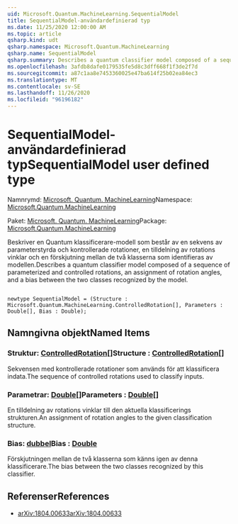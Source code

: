 ```yaml
---
uid: Microsoft.Quantum.MachineLearning.SequentialModel
title: SequentialModel-användardefinierad typ
ms.date: 11/25/2020 12:00:00 AM
ms.topic: article
qsharp.kind: udt
qsharp.namespace: Microsoft.Quantum.MachineLearning
qsharp.name: SequentialModel
qsharp.summary: Describes a quantum classifier model composed of a sequence of parameterized and controlled rotations, an assignment of rotation angles, and a bias between the two classes recognized by the model.
ms.openlocfilehash: 3afdb8dafe0179535fe5d8c3dff668f1f3de2f7d
ms.sourcegitcommit: a87c1aa8e7453360025e47ba614f25b02ea84ec3
ms.translationtype: MT
ms.contentlocale: sv-SE
ms.lasthandoff: 11/26/2020
ms.locfileid: "96196182"
---
```

# <a name="sequentialmodel-user-defined-type"></a><span data-ttu-id="7643a-102">SequentialModel-användardefinierad typ</span><span class="sxs-lookup"><span data-stu-id="7643a-102">SequentialModel user defined type</span></span>

<span data-ttu-id="7643a-103">Namnrymd: [Microsoft. Quantum. MachineLearning](xref:Microsoft.Quantum.MachineLearning)</span><span class="sxs-lookup"><span data-stu-id="7643a-103">Namespace: [Microsoft.Quantum.MachineLearning](xref:Microsoft.Quantum.MachineLearning)</span></span>

<span data-ttu-id="7643a-104">Paket: [Microsoft. Quantum. MachineLearning](https://nuget.org/packages/Microsoft.Quantum.MachineLearning)</span><span class="sxs-lookup"><span data-stu-id="7643a-104">Package: [Microsoft.Quantum.MachineLearning](https://nuget.org/packages/Microsoft.Quantum.MachineLearning)</span></span>


<span data-ttu-id="7643a-105">Beskriver en Quantum klassificerare-modell som består av en sekvens av parameterstyrda och kontrollerade rotationer, en tilldelning av rotations vinklar och en förskjutning mellan de två klasserna som identifieras av modellen.</span><span class="sxs-lookup"><span data-stu-id="7643a-105">Describes a quantum classifier model composed of a sequence of parameterized and controlled rotations, an assignment of rotation angles, and a bias between the two classes recognized by the model.</span></span>

```qsharp

newtype SequentialModel = (Structure : Microsoft.Quantum.MachineLearning.ControlledRotation[], Parameters : Double[], Bias : Double);
```



## <a name="named-items"></a><span data-ttu-id="7643a-106">Namngivna objekt</span><span class="sxs-lookup"><span data-stu-id="7643a-106">Named Items</span></span>

### <a name="structure--controlledrotation"></a><span data-ttu-id="7643a-107">Struktur: [ControlledRotation](xref:Microsoft.Quantum.MachineLearning.ControlledRotation)[]</span><span class="sxs-lookup"><span data-stu-id="7643a-107">Structure : [ControlledRotation](xref:Microsoft.Quantum.MachineLearning.ControlledRotation)[]</span></span>

<span data-ttu-id="7643a-108">Sekvensen med kontrollerade rotationer som används för att klassificera indata.</span><span class="sxs-lookup"><span data-stu-id="7643a-108">The sequence of controlled rotations used to classify inputs.</span></span>
### <a name="parameters--double"></a><span data-ttu-id="7643a-109">Parametrar: [Double](xref:microsoft.quantum.lang-ref.double)[]</span><span class="sxs-lookup"><span data-stu-id="7643a-109">Parameters : [Double](xref:microsoft.quantum.lang-ref.double)[]</span></span>

<span data-ttu-id="7643a-110">En tilldelning av rotations vinklar till den aktuella klassificerings strukturen.</span><span class="sxs-lookup"><span data-stu-id="7643a-110">An assignment of rotation angles to the given classification structure.</span></span>
### <a name="bias--double"></a><span data-ttu-id="7643a-111">Bias: [dubbel](xref:microsoft.quantum.lang-ref.double)</span><span class="sxs-lookup"><span data-stu-id="7643a-111">Bias : [Double](xref:microsoft.quantum.lang-ref.double)</span></span>

<span data-ttu-id="7643a-112">Förskjutningen mellan de två klasserna som känns igen av denna klassificerare.</span><span class="sxs-lookup"><span data-stu-id="7643a-112">The bias between the two classes recognized by this classifier.</span></span>

## <a name="references"></a><span data-ttu-id="7643a-113">Referenser</span><span class="sxs-lookup"><span data-stu-id="7643a-113">References</span></span>

- [<span data-ttu-id="7643a-114">arXiv:1804.00633</span><span class="sxs-lookup"><span data-stu-id="7643a-114">arXiv:1804.00633</span></span>](https://arxiv.org/abs/1804.00633)